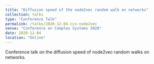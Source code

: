 ```yaml
---
title: "Diffusion speed of the node2vec random walk on networks"
collection: talks
type: "Conference Talk"
permalink: /talks/2020-12-04-ccs-node2vec
venue: "Conference on Complex Systems 2020"
date: 2020-12-04
location: "Online"
---
```


Conference talk on the diffusion speed of node2vec random walks on networks.
